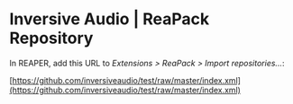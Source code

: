# Inversive Audio | ReaPack Repository

In REAPER, add this URL to *Extensions > ReaPack > Import repositories...*:

[https://github.com/inversiveaudio/test/raw/master/index.xml](https://github.com/inversiveaudio/test/raw/master/index.xml)
